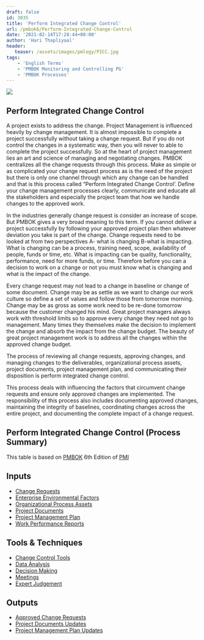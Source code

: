 ```yaml
---
draft: false
id: 3035   
title: 'Perform Integrated Change Control'
url: /pmbok6/Perform-Integrated-Change-Control
date: '2021-02-14T17:28:44+00:00'
author: 'Hari Thapliyaal'
header:
   teaser: /assets/images/pmlogy/PICC.jpg
tags:
    - 'English Terms'
    - 'PMBOK Monitoring and Controlling PG'
    - 'PMBOK Processes'
---
```


![](/assets/images/pmlogy/PICC.jpg)

## Perform Integrated Change Control

A project exists to address the change. Project Management is influenced heavily by change management. It is almost impossible to complete a project successfully without taking a change request. But if you do not control the changes in a systematic way, then you will never to able to complete the project successfully. So at the heart of project management lies an art and science of managing and negotiating changes. PMBOK centralizes all the change requests through this process. Make as simple or as complicated your change request process as is the need of the project but there is only one channel through which any change can be handled and that is this process called “Perform Integrated Change Control’. Define your change management processes clearly, communicate and educate all the stakeholders and especially the project team that how we handle changes to the approved work.

In the industries generally change request is consider an increase of scope. But PMBOK gives a very broad meaning to this term. If you cannot deliver a project successfully by following your approved project plan then whatever deviation you take is part of the change. Change requests need to be looked at from two perspectives A- what is changing B-what is impacting. What is changing can be a process, training need, scope, availability of people, funds or time, etc. What is impacting can be quality, functionality, performance, need for more funds, or time. Therefore before you can a decision to work on a change or not you must know what is changing and what is the impact of the change.

Every change request may not lead to a change in baseline or change of some document. Change may be as settle as we want to change our work culture so define a set of values and follow those from tomorrow morning. Change may be as gross as some work need to be re-done tomorrow because the customer changed his mind. Great project managers always work with threshold limits so to approve every change they need not go to management. Many times they themselves make the decision to implement the change and absorb the impact from the change budget. The beauty of great project management work is to address all the changes within the approved change budget.

The process of reviewing all change requests, approving changes, and managing changes to the deliverables, organizational process assets, project documents, project management plan, and communicating their disposition is perform integrated change control.

This process deals with influencing the factors that circumvent change requests and ensure only approved changes are implemented. The responsibility of this process also includes documenting approved changes, maintaining the integrity of baselines, coordinating changes across the entire project, and documenting the complete impact of a change request.

## Perform Integrated Change Control (Process Summary)

This table is based on [PMBOK](https://www.pmi.org/pmbok-guide-standards) 6th Edition of [PMI](https://www.pmi.org)

## **Inputs**

- [Change Requests](/pmbok6/change-requests)
- [Enterprise Environmental Factors](/pmbok6/enterprise-environmental-factors)
- [Organizational Process Assets](/pmbok6/organizational-process-assets)
- [Project Documents](/pmbok6/project-documents)
- [Project Management Plan](/pmbok6/project-management-plan)
- [Work Performance Reports](/pmbok6/work-performance-reports)

## **Tools &amp; Techniques**

- [Change Control Tools](/pmbok6/change-control-tools)
- [Data Analysis](/pmbok6/data-analysis)
- [Decision Making](/pmbok6/decision-making)
- [Meetings](/pmbok6/meetings)
- [Expert Judgement](/pmbok6/expert-judgement)

## **Outputs**

- [Approved Change Requests](/pmbok6/approved-change-requests)
- [Project Documents Updates](/pmbok6/project-documents-updates)
- [Project Management Plan Updates](/pmbok6/project-management-plan-updates)
